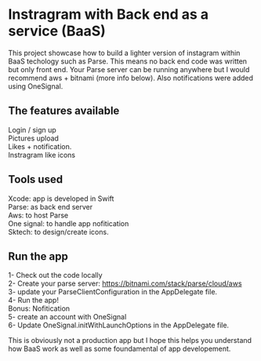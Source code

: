 # Instragram with Back end as a service (BaaS)

This project showcase how to build a lighter version of instagram within BaaS techology such as Parse.
This means no back end code was written but only front end.
Your Parse server can be running anywhere but I would recommend aws + bitnami (more info below).
Also notifications were added using OneSignal.


## The features available
Login / sign up  
Pictures upload  
Likes + notification.  
Instragram like icons  

## Tools used
Xcode: app is developed in Swift  
Parse: as back end server  
Aws: to host Parse  
One signal: to handle app nofitication  
Sktech: to design/create icons.  

## Run the app
1- Check out the code locally  
2- Create your parse server: https://bitnami.com/stack/parse/cloud/aws  
3- update your ParseClientConfiguration in the AppDelegate file.  
4- Run the app!  
Bonus: Nofitication  
5- create an account with OneSignal  
6- Update OneSignal.initWithLaunchOptions in the AppDelegate file.  

This is obviously not a production app but I hope this helps you understand how BaaS work as well as some foundamental of app developement.
